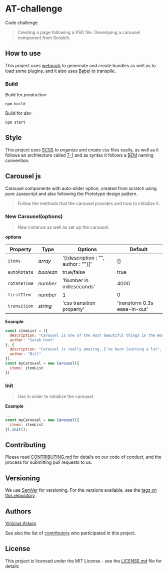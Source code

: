 # AT-challenge
Code challenge

> Creating a page following a PSD file.
> Developing a carousel component from Scratch.

## How to use

This project uses [webpack](https://webpack.js.org/) to genereate and create bundles as well as to load some plugins, and it also uses [Babel](https://github.com/babel/babel-loader) to transpile.

### Build

Build for *production*

```
npm build
```

Build for *dev*

```
npm start
```

## Style

This project uses [SCSS](https://sass-lang.com/) to organize and create css files easily, as well as it follows an architecture called [7-1](https://sass-guidelin.es/#the-7-1-pattern) and as syntax it follows a [BEM](http://getbem.com/introduction/) naming convention.


## Carousel js

Carousel componente with auto-slider option, created from scratch using pure Javascript and also following the Prototype design pattern.

> Follow the methods that the carousel provides and how to initialize it.

### New Carousel(options)

> New instance as well as set up the carousel.

**options**

| Property | Type              | Options                                 |Default  |
|----------|-------------------|-----------------------------------------|---------|
|`items`   |*array*            | '[{description : "", author : ""}]'     | []      |
|`autoRotate`    |*boolean*    | true/false                              | true    |
|`rotateTime`    |*number*     | 'Number in milleseconds'                | 4000    |
|`firstItem`     |*number*     | 1                                       | 0       |
|`transition`     |*string*    | 'css transition property'               | 'transform 0.3s ease-in-out'|

**Example**

```js
const itemList = [{
  description: "Carousel is one of the most beautiful things in the World",
  author: "Sarah Hunt"
}, {
  description: "Carousel is really amazing, I've benn learning a lot",
  author: "Bill"
}].
const myCarousel = new Carousel({
  items: itemList
})
```
### Init

> Use in order to initialize the carousel.

**Example**

```js
...
const myCarousel = new Carousel({
  items: itemList
}).init();

```
## Contributing

Please read [CONTRIBUTING.md](https://gist.github.com/PurpleBooth/b24679402957c63ec426) for details on our code of conduct, and the process for submitting pull requests to us.

## Versioning

We use [SemVer](http://semver.org/) for versioning. For the versions available, see the [tags on this repository](https://github.com/vinicius-araujo/AT-challenge/tags).

## Authors

[Vinicius Araujo](https://github.com/vinicius-araujo/)

See also the list of [contributors](https://github.com/vinicius-araujo/AT-challenge/contributors) who participated in this project.

## License

This project is licensed under the MIT License - see the [LICENSE.md](LICENSE.md) file for details
